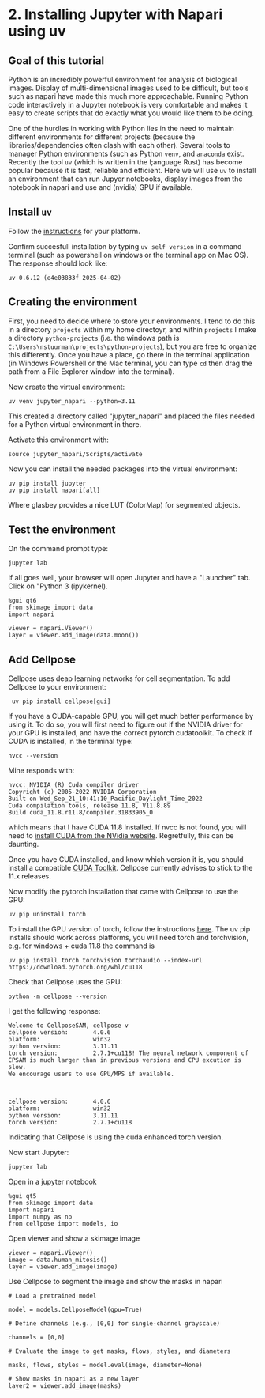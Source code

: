 # 2. Installing Jupyter with Napari using uv

## Goal of this tutorial
Python is an incredibly powerful environment for analysis of biological images.
Display of multi-dimensional images used to be difficult, but tools such as 
napari have made this much more approachable.  Running Python code interactively
in a Jupyter notebook is very comfortable and makes it easy to create 
scripts that do exactly what you would like them to be doing.  

One of the hurdles in working with Python lies in the need to maintain different environments for different projects (because the libraries/dependencies often clash with each other).  Several tools to manager Python environments (such as Python `venv`, and `anaconda` exist.  Recently the tool `uv` (which is written in the l;anguage Rust) has become popular because it is fast, reliable and efficient.  Here we will use `uv` to install an environment that can run Jupyer notebooks, display images from the notebook in napari and use and (nvidia) GPU if available.

## Install `uv`
Follow the [instructions](https://docs.astral.sh/uv/getting-started/installation/) for your platform. 

Confirm succesfull installation by typing `uv self version` in a command terminal (such as powershell on windows or the terminal app on Mac OS).  The response should look like:

`uv 0.6.12 (e4e03833f 2025-04-02)`

## Creating the environment
First, you need to decide where to store your environments.  I tend to do this in a directory `projects` within my home directoyr, and within `projects` I make a directory `python-projects` (i.e. the windows path is `C:\Users\nstuurman\projects\python-projects`), but you are free to organize this differently. Once you have a place, go there in the terminal application (in Windows Powershell or the Mac terminal, you can type `cd` then drag the path from a File Explorer window into the terminal). 

Now create the virtual environment:
```
uv venv jupyter_napari --python=3.11
```

This created a directory called "jupyter_napari" and placed the files needed for a Python virtual environment in there.

Activate this environment with:
```
source jupyter_napari/Scripts/activate
```

Now you can install the needed packages into the virtual environment:
```
uv pip install jupyter
uv pip install napari[all]
```

Where glasbey provides a nice LUT (ColorMap) for segmented objects.


## Test the environment
On the command prompt type:
```
jupyter lab
```
If all goes well, your browser will open Jupyter and have a "Launcher" tab.  Click on "Python 3 (ipykernel).
```
%gui qt6
from skimage import data
import napari

viewer = napari.Viewer()
layer = viewer.add_image(data.moon())
```

## Add Cellpose
Cellpose uses deap learning networks for cell segmentation.  To add Cellpose to your environment:
```
 uv pip install cellpose[gui]
```
If you have a CUDA-capable GPU, you will get much better performance by using it.  To do so, you will first need to figure out if the NVIDIA driver for your GPU is installed, and have the correct pytorch cudatoolkit. To check if CUDA is installed, in the terminal type:
```
nvcc --version
```
Mine responds with:
```
nvcc: NVIDIA (R) Cuda compiler driver
Copyright (c) 2005-2022 NVIDIA Corporation
Built on Wed_Sep_21_10:41:10_Pacific_Daylight_Time_2022
Cuda compilation tools, release 11.8, V11.8.89
Build cuda_11.8.r11.8/compiler.31833905_0
```
which means that I have CUDA 11.8 installed.  If nvcc is not found, you will need to [install CUDA from the NVidia website](https://docs.nvidia.com/cuda/cuda-installation-guide-microsoft-windows/index.html).  Regretfully, this can be daunting.  

Once you have CUDA installed, and know which version it is, you should install a compatible [CUDA Toolkit](https://developer.nvidia.com/cuda-toolkit-archive).  Cellpose currently advises to stick to the 11.x releases.



Now modify the pytorch installation that came with Cellpose to use the GPU:
```
uv pip uninstall torch
```

To install the GPU version of torch, follow the instructions [here](https://pytorch.org/get-started/locally/). The uv pip installs should work across platforms, you will need torch and torchvision, e.g. for windows + cuda 11.8 the command is

```
uv pip install torch torchvision torchaudio --index-url https://download.pytorch.org/whl/cu118
```

Check that Cellpose uses the GPU:
```
python -m cellpose --version
```
I get the following response:
```
Welcome to CellposeSAM, cellpose v
cellpose version:       4.0.6
platform:               win32
python version:         3.11.11
torch version:          2.7.1+cu118! The neural network component of
CPSAM is much larger than in previous versions and CPU excution is slow.
We encourage users to use GPU/MPS if available.



cellpose version:       4.0.6
platform:               win32
python version:         3.11.11
torch version:          2.7.1+cu118
```
Indicating that Cellpose is using the cuda enhanced torch version.

Now start Jupyter:
```
jupyter lab
```
Open in a jupyter notebook
```
%gui qt5
from skimage import data
import napari
import numpy as np
from cellpose import models, io
```
Open viewer and show a skimage image
```
viewer = napari.Viewer()
image = data.human_mitosis()
layer = viewer.add_image(image)
```
Use Cellpose to segment the image and show the masks in napari
```
# Load a pretrained model

model = models.CellposeModel(gpu=True)

# Define channels (e.g., [0,0] for single-channel grayscale)

channels = [0,0]

# Evaluate the image to get masks, flows, styles, and diameters

masks, flows, styles = model.eval(image, diameter=None)

# Show masks in napari as a new layer
layer2 = viewer.add_image(masks)

```


